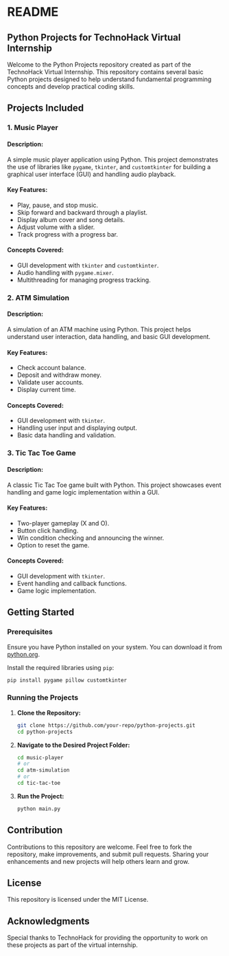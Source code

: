 # README

## Python Projects for TechnoHack Virtual Internship

Welcome to the Python Projects repository created as part of the TechnoHack Virtual Internship. This repository contains several basic Python projects designed to help understand fundamental programming concepts and develop practical coding skills.

## Projects Included

### 1. Music Player

#### Description:
A simple music player application using Python. This project demonstrates the use of libraries like `pygame`, `tkinter`, and `customtkinter` for building a graphical user interface (GUI) and handling audio playback.

#### Key Features:
- Play, pause, and stop music.
- Skip forward and backward through a playlist.
- Display album cover and song details.
- Adjust volume with a slider.
- Track progress with a progress bar.

#### Concepts Covered:
- GUI development with `tkinter` and `customtkinter`.
- Audio handling with `pygame.mixer`.
- Multithreading for managing progress tracking.

### 2. ATM Simulation

#### Description:
A simulation of an ATM machine using Python. This project helps understand user interaction, data handling, and basic GUI development.

#### Key Features:
- Check account balance.
- Deposit and withdraw money.
- Validate user accounts.
- Display current time.

#### Concepts Covered:
- GUI development with `tkinter`.
- Handling user input and displaying output.
- Basic data handling and validation.

### 3. Tic Tac Toe Game

#### Description:
A classic Tic Tac Toe game built with Python. This project showcases event handling and game logic implementation within a GUI.

#### Key Features:
- Two-player gameplay (X and O).
- Button click handling.
- Win condition checking and announcing the winner.
- Option to reset the game.

#### Concepts Covered:
- GUI development with `tkinter`.
- Event handling and callback functions.
- Game logic implementation.

## Getting Started

### Prerequisites

Ensure you have Python installed on your system. You can download it from [python.org](https://www.python.org/).

Install the required libraries using `pip`:
```sh
pip install pygame pillow customtkinter
```

### Running the Projects

1. **Clone the Repository:**
   ```sh
   git clone https://github.com/your-repo/python-projects.git
   cd python-projects
   ```

2. **Navigate to the Desired Project Folder:**
   ```sh
   cd music-player
   # or
   cd atm-simulation
   # or
   cd tic-tac-toe
   ```

3. **Run the Project:**
   ```sh
   python main.py
   ```

## Contribution

Contributions to this repository are welcome. Feel free to fork the repository, make improvements, and submit pull requests. Sharing your enhancements and new projects will help others learn and grow.

## License

This repository is licensed under the MIT License.

## Acknowledgments

Special thanks to TechnoHack for providing the opportunity to work on these projects as part of the virtual internship.
